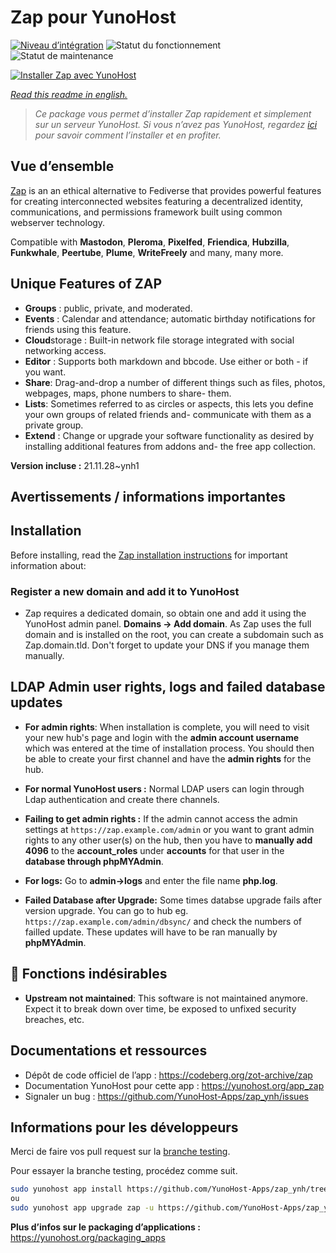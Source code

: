 <!--
N.B.: This README was automatically generated by https://github.com/YunoHost/apps/tree/master/tools/README-generator
It shall NOT be edited by hand.
-->

# Zap pour YunoHost

[![Niveau d’intégration](https://dash.yunohost.org/integration/zap.svg)](https://dash.yunohost.org/appci/app/zap) ![Statut du fonctionnement](https://ci-apps.yunohost.org/ci/badges/zap.status.svg) ![Statut de maintenance](https://ci-apps.yunohost.org/ci/badges/zap.maintain.svg)

[![Installer Zap avec YunoHost](https://install-app.yunohost.org/install-with-yunohost.svg)](https://install-app.yunohost.org/?app=zap)

*[Read this readme in english.](./README.md)*

> *Ce package vous permet d’installer Zap rapidement et simplement sur un serveur YunoHost.
Si vous n’avez pas YunoHost, regardez [ici](https://yunohost.org/#/install) pour savoir comment l’installer et en profiter.*

## Vue d’ensemble

[Zap](https://zotlabs.com/zap/) is an an ethical alternative to Fediverse that provides powerful features for creating interconnected websites featuring a decentralized identity, communications, and permissions framework built using common webserver technology.

Compatible with **Mastodon**, **Pleroma**, **Pixelfed**, **Friendica**, **Hubzilla**, **Funkwhale**, **Peertube**, **Plume**, **WriteFreely** and many, many more.

## Unique Features of ZAP

- **Groups** : public, private, and moderated.
- **Events** : Calendar and attendance; automatic birthday notifications for friends using this feature.
- **Cloud**storage : Built-in network file storage integrated with social networking access.
- **Editor** : Supports both markdown and bbcode. Use either or both - if you want.
- **Share**: Drag-and-drop a number of different things such as files, photos, webpages, maps, phone numbers to share- them.
- **Lists**: Sometimes referred to as circles or aspects, this lets you define your own groups of related friends and- communicate with them as a private group.
- **Extend** : Change or upgrade your software functionality as desired by installing additional features from addons and- the free app collection.


**Version incluse :** 21.11.28~ynh1
## Avertissements / informations importantes

## Installation

Before installing, read the [Zap installation instructions](https://codeberg.org/zot/zap/src/branch/release/install/INSTALL.txt) for important information about:

### Register a new domain and add it to YunoHost

- Zap requires a dedicated domain, so obtain one and add it using the YunoHost admin panel. **Domains -> Add domain**. As Zap uses the full domain and is installed on the root, you can create a subdomain such as Zap.domain.tld. Don't forget to update your DNS if you manage them manually.

## LDAP Admin user rights, logs and failed database updates

- **For admin rights**: When installation is complete, you will need to visit your new hub's page and login with the **admin account username** which was entered at the time of installation process. You should then be able to create your first channel and have the **admin rights** for the hub.

- **For normal YunoHost users :** Normal LDAP users can login through Ldap authentication and create there channels.

- **Failing to get admin rights :** If the admin cannot access the admin settings at `https://zap.example.com/admin` or you want to grant admin rights to any other user(s) on the hub, then you have to **manually add 4096** to the **account_roles** under **accounts** for that user in the **database through phpMYAdmin**.

- **For logs:** Go to **admin->logs** and enter the file name **php.log**.

- **Failed Database after Upgrade:** Some times databse upgrade fails after version upgrade. You can go to hub eg. `https://zap.example.com/admin/dbsync/` and check the numbers of failled update. These updates will have to be ran manually by **phpMYAdmin**.

## :red_circle: Fonctions indésirables

- **Upstream not maintained**: This software is not maintained anymore. Expect it to break down over time, be exposed to unfixed security breaches, etc.

## Documentations et ressources

* Dépôt de code officiel de l’app : <https://codeberg.org/zot-archive/zap>
* Documentation YunoHost pour cette app : <https://yunohost.org/app_zap>
* Signaler un bug : <https://github.com/YunoHost-Apps/zap_ynh/issues>

## Informations pour les développeurs

Merci de faire vos pull request sur la [branche testing](https://github.com/YunoHost-Apps/zap_ynh/tree/testing).

Pour essayer la branche testing, procédez comme suit.

``` bash
sudo yunohost app install https://github.com/YunoHost-Apps/zap_ynh/tree/testing --debug
ou
sudo yunohost app upgrade zap -u https://github.com/YunoHost-Apps/zap_ynh/tree/testing --debug
```

**Plus d’infos sur le packaging d’applications :** <https://yunohost.org/packaging_apps>